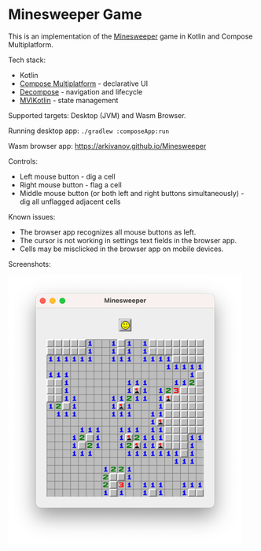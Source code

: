 # Minesweeper Game

This is an implementation of the [Minesweeper](https://en.wikipedia.org/wiki/Minesweeper_(video_game)) game in Kotlin and Compose Multiplatform. 

Tech stack:

- Kotlin
- [Compose Multiplatform](https://github.com/JetBrains/compose-multiplatform) - declarative UI
- [Decompose](https://github.com/arkivanov/Decompose) - navigation and lifecycle
- [MVIKotlin](https://github.com/arkivanov/MVIKotlin) - state management

Supported targets: Desktop (JVM) and Wasm Browser.

Running desktop app: `./gradlew :composeApp:run`

Wasm browser app: https://arkivanov.github.io/Minesweeper

Controls:

- Left mouse button - dig a cell
- Right mouse button - flag a cell
- Middle mouse button (or both left and right buttons simultaneously) - dig all unflagged adjacent cells

Known issues:

- The browser app recognizes all mouse buttons as left.
- The cursor is not working in settings text fields in the browser app.
- Cells may be misclicked in the browser app on mobile devices.

Screenshots:

![Desktop app](assets/desktop_app.png)
